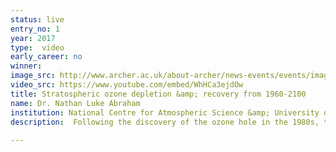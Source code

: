 ```yaml
---
status: live
entry_no: 1
year: 2017
type:  video
early_career: no 
winner: 
image_src: http://www.archer.ac.uk/about-archer/news-events/events/image-comp/gallery-2017/01_Entry_800.jpg
video_src: https://www.youtube.com/embed/WhHCa3ejdOw
title: Stratospheric ozone depletion &amp; recovery from 1960-2100
name: Dr. Nathan Luke Abraham
institution: National Centre for Atmospheric Science &amp; University of Cambridge, Department of Chemistry
description:  Following the discovery of the ozone hole in the 1980s, the Montreal Protocol was enacted 	to limit the release of harmful man-made pollutants that destroy stratospheric ozone. As part 		of of the Chemistry-Climate Model Initiative (CCMI), past depletion and future recovery of ozone 		has been investigated using the United Kingdom Chemistry &amp; Aerosols (UKCA) Chemistry-Climate Model, a 		configuration of the Met Office Unified Model, with this particular simulation running from 1960 to 2100. The 		video shows the time evolution of the March and October total integrated atmospheric ozone column, highlighting 		the reduction in the recent past and subsequent increase over the coming century. The model data was processed 		using the Iris and Matplotlib Python libraries, ImageMagick, and FFmpeg. This simulation was 		performed on ARCHER, and data from the University of Cambridge UKCA simulations are available 		via the British Atmospheric Data Centre as part of the CCMI archive. 
  
---
```

